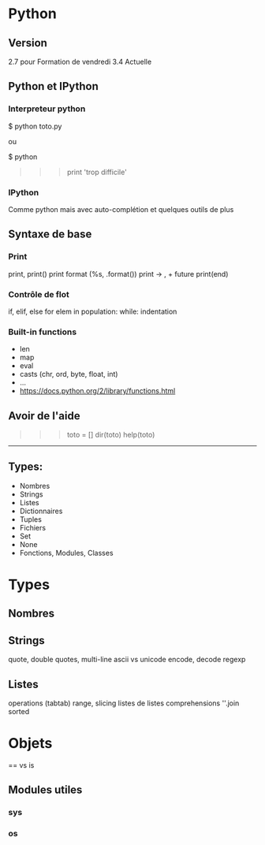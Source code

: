 # Python

## Version

2.7 pour Formation de vendredi
3.4 Actuelle

## Python et IPython

### Interpreteur python
$ python toto.py

ou 

$ python
>>> print 'trop difficile'

### IPython

Comme python mais avec auto-complétion et quelques outils de plus

## Syntaxe de base

### Print

print, print()
print format (%s, .format())
print -> , +
future print(end)

### Contrôle de flot

if, elif, else
for elem in population:
while:
indentation

### Built-in functions
* len
* map
* eval
* casts (chr, ord, byte, float, int)
* ...
* https://docs.python.org/2/library/functions.html


## Avoir de l'aide
>>> toto = []
>>> dir(toto)
>>> help(toto)







-----------




## Types:

 * Nombres
 * Strings
 * Listes
 * Dictionnaires
 * Tuples
 * Fichiers
 * Set
 * None
 * Fonctions, Modules, Classes

# Types
## Nombres
## Strings
quote, double quotes, multi-line
ascii vs unicode
encode, decode
regexp

## Listes
operations (tabtab)
range, slicing
listes de listes
comprehensions
''.join
sorted

# Objets
== vs is

## Modules utiles
### sys
### os

